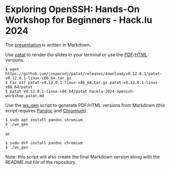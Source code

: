 # Exploring OpenSSH: Hands-On Workshop for Beginners - Hack.lu 2024

The [presentation](https://github.com/wllm-rbnt/hacklu-2024-openssh-workshop/blob/main/hacklu-2024-openssh-workshop.patat.md) is written in Markdown.

Use [patat](https://github.com/jaspervdj/patat) to render the slides in your terminal or use the [PDF](https://github.com/wllm-rbnt/hacklu-2024-openssh-workshop/blob/main/hacklu-2024-openssh-workshop.pdf)/[HTML](https://github.com/wllm-rbnt/hacklu-2024-openssh-workshop/blob/main/document_name.html) versions.

    $ wget https://github.com/jaspervdj/patat/releases/download/v0.12.0.1/patat-v0.12.0.1-linux-x86_64.tar.gz
    $ tar xzf patat-v0.12.0.1-linux-x86_64.tar.gz patat-v0.12.0.1-linux-x86_64/patat
    $ patat-v0.12.0.1-linux-x86_64/patat hacklu-2024-openssh-workshop.patat.md

Use the [ws_gen](https://github.com/wllm-rbnt/hacklu-2024-openssh-workshop/blob/main/ws_gen) script to generate PDF/HTML versions from Markdown (this script requires [Pandoc](https://pandoc.org/) and [Chromium](https://www.chromium.org/Home/)):

    $ sudo apt install pandoc chromium
    $ ./ws_gen

or

    $ sudo dnf install pandoc chromium
    $ ./ws_gen

Note: this script will also create the final Markdown version along with the
README.md file of the repository.
